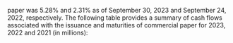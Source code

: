 paper was 5.28% and 2.31% as of September 30, 2023 and September 24, 2022, respectively. The following table provides a
summary of cash flows associated with the issuance and maturities of commercial paper for 2023, 2022 and 2021 (in millions):
